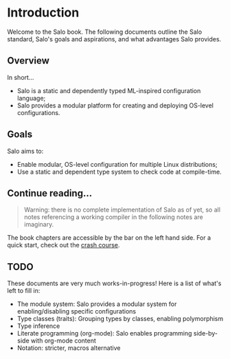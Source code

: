 # Introduction

Welcome to the Salo book. The following documents outline the Salo standard, Salo's goals and aspirations, and what advantages Salo provides.

## Overview

   In short...

   * Salo is a static and dependently typed ML-inspired configuration language;
   * Salo provides a modular platform for creating and deploying OS-level configurations.

## Goals

Salo aims to:

 * Enable modular, OS-level configuration for multiple Linux distributions;
 * Use a static and dependent type system to check code at compile-time.

## Continue reading...

> Warning: there is no complete implementation of Salo as of yet, so all notes referencing a working compiler in the following notes are imaginary.

The book chapters are accessible by the bar on the left hand side. For a quick start, check out the [crash course](./crash-course/index.html).

## TODO

   These documents are very much works-in-progress! Here is a list of what's left to fill in:

   * The module system: Salo provides a modular system for enabling/disabling specific configurations
   * Type classes (traits): Grouping types by classes, enabling polymorphism
   * Type inference
   * Literate programming (org-mode): Salo enables programming side-by-side with org-mode content
   * Notation: stricter, macros alternative
